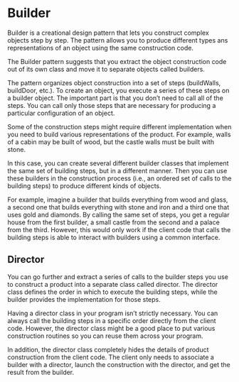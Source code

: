 # Builder

Builder is a creational design pattern that lets you construct complex objects step by step. The pattern allows you to
produce different types ans representations of an object using the same construction code.

The Builder pattern suggests that you extract the object construction code out of its own class and move it to separate objects called builders.

The pattern organizes object construction into a set of steps (buildWalls, buildDoor, etc.). 
To create an object, you execute a series of these steps on a builder object. The important part is that you don’t need to call all of the steps.
You can call only those steps that are necessary for producing a particular configuration of an object.

Some of the construction steps might require different implementation when you need to build various representations of the product.
For example, walls of a cabin may be built of wood, but the castle walls must be built with stone.

In this case, you can create several different builder classes that implement the same set of building steps, but in a different manner.
Then you can use these builders in the construction process (i.e., an ordered set of calls to the building steps) to produce different kinds of objects.

For example, imagine a builder that builds everything from wood and glass, a second one that builds everything with stone and iron and a third one that uses gold and diamonds.
By calling the same set of steps, you get a regular house from the first builder, a small castle from the second and a palace from the third.
However, this would only work if the client code that calls the building steps is able to interact with builders using a common interface.


## Director

You can go further and extract a series of calls to the builder steps you use to construct a product into a separate class called director.
The director class defines the order in which to execute the building steps, while the builder provides the implementation for those steps.

Having a director class in your program isn’t strictly necessary.
You can always call the building steps in a specific order directly from the client code.
However, the director class might be a good place to put various construction routines so you can reuse them across your program.

In addition, the director class completely hides the details of product construction from the client code.
The client only needs to associate a builder with a director, launch the construction with the director, and get the result from the builder.
